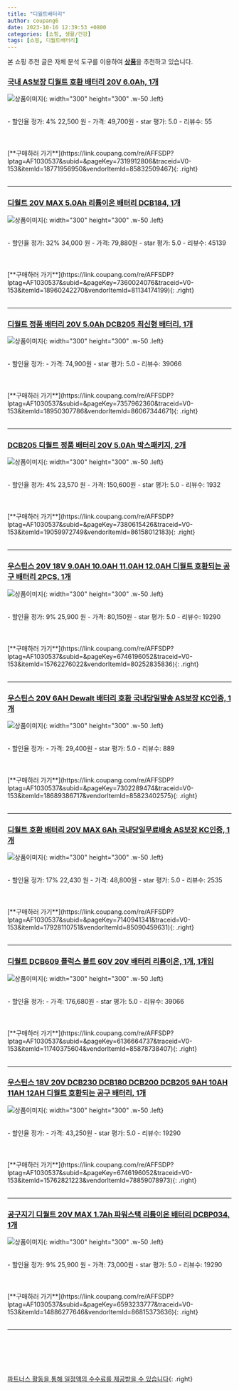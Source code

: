 ```yaml
---
title: "디월트배터리"
author: coupang6
date: 2023-10-16 12:39:53 +0800
categories: [쇼핑, 생활/건강]
tags: [쇼핑, 디월트배터리]
---
```


본 쇼핑 추천 글은 자체 분석 도구를 이용하여 [**상품**](https://link.coupang.com/a/bao1ui)을 추천하고 있습니다.

### [국내 AS보장 디월트 호환 배터리 20V 6.0Ah, 1개](https://link.coupang.com/re/AFFSDP?lptag=AF1030537&subid=&pageKey=7319912806&traceid=V0-153&itemId=18771956950&vendorItemId=85832509467)

![상품이미지](https://thumbnail7.coupangcdn.com/thumbnails/remote/230x230ex/image/vendor_inventory/1555/19105da4fc85acc4e774e0a77c7e851799c9db64764f9dacac77322e6a6a.jpg){: width="300" height="300" .w-50 .left}


<br>
- 할인율 정가: 4%  22,500   원
- 가격: 49,700원
- star 평가: 5.0
- 리뷰수: 55
<br>
<br>
<br>
<br>
[**구매하러 가기**](https://link.coupang.com/re/AFFSDP?lptag=AF1030537&subid=&pageKey=7319912806&traceid=V0-153&itemId=18771956950&vendorItemId=85832509467){: .right}
<br>
<br>

---

### [디월트 20V MAX 5.0Ah 리튬이온 배터리 DCB184, 1개](https://link.coupang.com/re/AFFSDP?lptag=AF1030537&subid=&pageKey=7360024076&traceid=V0-153&itemId=18960242270&vendorItemId=81134174199)

![상품이미지](https://thumbnail8.coupangcdn.com/thumbnails/remote/230x230ex/image/vendor_inventory/537a/28c325cefa62a29a1cc21a1da15f2cf1f0b32107a586d91e6998e0fd7f96.jpg){: width="300" height="300" .w-50 .left}


<br>
- 할인율 정가: 32%  34,000   원
- 가격: 79,880원
- star 평가: 5.0
- 리뷰수: 45139
<br>
<br>
<br>
<br>
[**구매하러 가기**](https://link.coupang.com/re/AFFSDP?lptag=AF1030537&subid=&pageKey=7360024076&traceid=V0-153&itemId=18960242270&vendorItemId=81134174199){: .right}
<br>
<br>

---

### [디월트 정품 배터리 20V 5.0Ah DCB205 최신형 배터리, 1개](https://link.coupang.com/re/AFFSDP?lptag=AF1030537&subid=&pageKey=7357962360&traceid=V0-153&itemId=18950307786&vendorItemId=86067344671)

![상품이미지](https://thumbnail8.coupangcdn.com/thumbnails/remote/230x230ex/image/vendor_inventory/c106/d4be3db8a500db70da65ff25db5045c07aebd3bd7eb654994c334e693679.jpg){: width="300" height="300" .w-50 .left}


<br>
- 할인율 정가: 
- 가격: 74,900원
- star 평가: 5.0
- 리뷰수: 39066
<br>
<br>
<br>
<br>
[**구매하러 가기**](https://link.coupang.com/re/AFFSDP?lptag=AF1030537&subid=&pageKey=7357962360&traceid=V0-153&itemId=18950307786&vendorItemId=86067344671){: .right}
<br>
<br>

---

### [DCB205 디월트 정품 배터리 20V 5.0Ah 박스패키지, 2개](https://link.coupang.com/re/AFFSDP?lptag=AF1030537&subid=&pageKey=7380615426&traceid=V0-153&itemId=19059972749&vendorItemId=86158012183)

![상품이미지](https://thumbnail6.coupangcdn.com/thumbnails/remote/230x230ex/image/vendor_inventory/9f96/4e2133634717646d989fd53e5903774d35d98b92347372dc01db0377125c.jpg){: width="300" height="300" .w-50 .left}


<br>
- 할인율 정가: 4%  23,570   원
- 가격: 150,600원
- star 평가: 5.0
- 리뷰수: 1932
<br>
<br>
<br>
<br>
[**구매하러 가기**](https://link.coupang.com/re/AFFSDP?lptag=AF1030537&subid=&pageKey=7380615426&traceid=V0-153&itemId=19059972749&vendorItemId=86158012183){: .right}
<br>
<br>

---

### [우스틴스 20V 18V 9.0AH 10.0AH 11.0AH 12.0AH 디월트 호환되는 공구 배터리 2PCS, 1개](https://link.coupang.com/re/AFFSDP?lptag=AF1030537&subid=&pageKey=6746196052&traceid=V0-153&itemId=15762276022&vendorItemId=80252835836)

![상품이미지](https://thumbnail10.coupangcdn.com/thumbnails/remote/230x230ex/image/vendor_inventory/67e0/5d239817869508faff58a8fb9f216daacc1ce2c1f9f78759f33c83cb52ce.jpg){: width="300" height="300" .w-50 .left}


<br>
- 할인율 정가: 9%  25,900   원
- 가격: 80,150원
- star 평가: 5.0
- 리뷰수: 19290
<br>
<br>
<br>
<br>
[**구매하러 가기**](https://link.coupang.com/re/AFFSDP?lptag=AF1030537&subid=&pageKey=6746196052&traceid=V0-153&itemId=15762276022&vendorItemId=80252835836){: .right}
<br>
<br>

---

### [우스틴스 20V 6AH Dewalt 배터리 호환 국내당일발송 AS보장 KC인증, 1개](https://link.coupang.com/re/AFFSDP?lptag=AF1030537&subid=&pageKey=7302289474&traceid=V0-153&itemId=18689386717&vendorItemId=85823402575)

![상품이미지](https://thumbnail6.coupangcdn.com/thumbnails/remote/230x230ex/image/vendor_inventory/60d7/6a57ac4d3bd67faf7ae6c1f05ed29a57644a3c362e96726a7784522708b8.jpg){: width="300" height="300" .w-50 .left}


<br>
- 할인율 정가: 
- 가격: 29,400원
- star 평가: 5.0
- 리뷰수: 889
<br>
<br>
<br>
<br>
[**구매하러 가기**](https://link.coupang.com/re/AFFSDP?lptag=AF1030537&subid=&pageKey=7302289474&traceid=V0-153&itemId=18689386717&vendorItemId=85823402575){: .right}
<br>
<br>

---

### [디월트 호환 배터리 20V MAX 6Ah 국내당일무료배송 AS보장 KC인증, 1개](https://link.coupang.com/re/AFFSDP?lptag=AF1030537&subid=&pageKey=7140941341&traceid=V0-153&itemId=17928110751&vendorItemId=85090459631)

![상품이미지](https://thumbnail6.coupangcdn.com/thumbnails/remote/230x230ex/image/vendor_inventory/61d9/ac8a0abf7eddde004d0262e0304a92aad9b1979b7dc9661f4138e500eb4f.jpg){: width="300" height="300" .w-50 .left}


<br>
- 할인율 정가: 17%  22,430   원
- 가격: 48,800원
- star 평가: 5.0
- 리뷰수: 2535
<br>
<br>
<br>
<br>
[**구매하러 가기**](https://link.coupang.com/re/AFFSDP?lptag=AF1030537&subid=&pageKey=7140941341&traceid=V0-153&itemId=17928110751&vendorItemId=85090459631){: .right}
<br>
<br>

---

### [디월트 DCB609 플럭스 볼트 60V 20V 배터리 리튬이온, 1개, 1개입](https://link.coupang.com/re/AFFSDP?lptag=AF1030537&subid=&pageKey=6136664737&traceid=V0-153&itemId=11740375604&vendorItemId=85878738407)

![상품이미지](https://thumbnail6.coupangcdn.com/thumbnails/remote/230x230ex/image/vendor_inventory/5d21/98ef0133f96825ae8319912a662c70ae9412f10d63e423460c880e8050b7.png){: width="300" height="300" .w-50 .left}


<br>
- 할인율 정가: 
- 가격: 176,680원
- star 평가: 5.0
- 리뷰수: 39066
<br>
<br>
<br>
<br>
[**구매하러 가기**](https://link.coupang.com/re/AFFSDP?lptag=AF1030537&subid=&pageKey=6136664737&traceid=V0-153&itemId=11740375604&vendorItemId=85878738407){: .right}
<br>
<br>

---

### [우스틴스 18V 20V DCB230 DCB180 DCB200 DCB205 9AH 10AH 11AH 12AH 디월트 호환되는 공구 배터리, 1개](https://link.coupang.com/re/AFFSDP?lptag=AF1030537&subid=&pageKey=6746196052&traceid=V0-153&itemId=15762821223&vendorItemId=78859078973)

![상품이미지](https://thumbnail8.coupangcdn.com/thumbnails/remote/230x230ex/image/vendor_inventory/41ad/6041ac7dfb87b108bb9dace76ba64452e9521ec29179cf6809ddff0b1500.jpg){: width="300" height="300" .w-50 .left}


<br>
- 할인율 정가: 
- 가격: 43,250원
- star 평가: 5.0
- 리뷰수: 19290
<br>
<br>
<br>
<br>
[**구매하러 가기**](https://link.coupang.com/re/AFFSDP?lptag=AF1030537&subid=&pageKey=6746196052&traceid=V0-153&itemId=15762821223&vendorItemId=78859078973){: .right}
<br>
<br>

---

### [공구지기 디월트 20V MAX 1.7Ah 파워스택 리튬이온 배터리 DCBP034, 1개](https://link.coupang.com/re/AFFSDP?lptag=AF1030537&subid=&pageKey=6593233777&traceid=V0-153&itemId=14886277646&vendorItemId=86815373636)

![상품이미지](https://thumbnail9.coupangcdn.com/thumbnails/remote/230x230ex/image/vendor_inventory/ab08/a555fd4c875774a73a2ad94923a132015de457f2e6e0b83791644509c8d1.jpg){: width="300" height="300" .w-50 .left}


<br>
- 할인율 정가: 9%  25,900   원
- 가격: 73,000원
- star 평가: 5.0
- 리뷰수: 19290
<br>
<br>
<br>
<br>
[**구매하러 가기**](https://link.coupang.com/re/AFFSDP?lptag=AF1030537&subid=&pageKey=6593233777&traceid=V0-153&itemId=14886277646&vendorItemId=86815373636){: .right}
<br>
<br>

---
<br><br><br><br><br> [파트너스 활동을 통해 일정액의 수수료를 제공받을 수 있습니다](https://link.coupang.com/a/bao1ui){: .right}